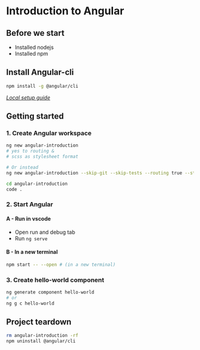 # Introduction to Angular

## Before we start

-   Installed nodejs
-   Installed npm

## Install Angular-cli

```sh
npm install -g @angular/cli
```

[_Local setup guide_](https://angular.io/guide/setup-local)

## Getting started

### 1. Create Angular workspace

```sh
ng new angular-introduction
# yes to routing &
# scss as stylesheet format

# Or instead
ng new angular-introduction --skip-git --skip-tests --routing true --style scss

cd angular-introduction
code .
```

### 2. Start Angular

#### A - Run in vscode

-   Open run and debug tab
-   Run `ng serve`

#### B - In a new terminal

```sh
npm start -- --open # (in a new terminal)
```

### 3. Create hello-world component

```sh
ng generate component hello-world
# or
ng g c hello-world
```

## Project teardown

```sh
rm angular-introduction -rf
npm uninstall @angular/cli
```
